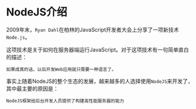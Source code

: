 # NodeJS介绍
	
2009年末，`Ryan Dahl`在柏林的JavaScript开发者大会上分享了一项新技术`Node.js`。 

这项技术是关于如何在服务器端运行JavaScript。对于这项技术有一句简单直白的描述：

	如果成真的话，以后开发Web应用就只需要一种语言了。


事实上随着NodeJS的整个生态的发展，越来越多的人选择使用`NodeJS`来开发了，其中最主要的原因是：

	NodeJS框架给后台开发人员提供了构建高性能服务器的能力



